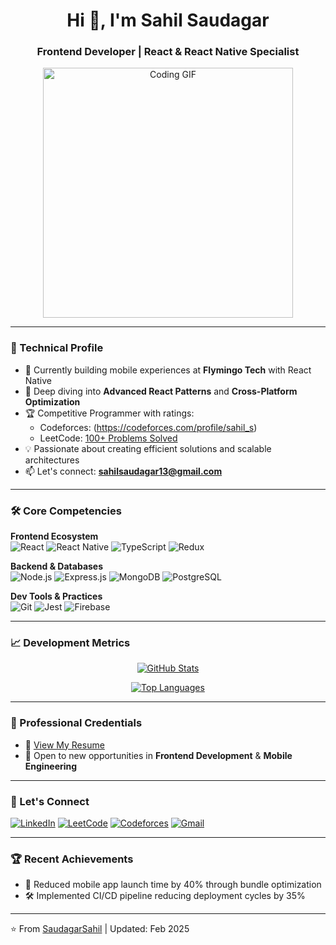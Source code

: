 <h1 align="center">Hi 👋, I'm Sahil Saudagar</h1>
<h3 align="center">Frontend Developer | React & React Native Specialist</h3>

<div align="center">
  <img src="https://media.giphy.com/media/qgQUggAC3Pfv687qPC/giphy.gif" width="400" alt="Coding GIF">
</div>

---

### 🚀 Technical Profile

- 🔭 Currently building mobile experiences at **Flymingo Tech** with React Native
- 🌱 Deep diving into **Advanced React Patterns** and **Cross-Platform Optimization**
- 🏆 Competitive Programmer with ratings:
  - Codeforces: (https://codeforces.com/profile/sahil_s)
  - LeetCode: [100+ Problems Solved](https://leetcode.com/u/codewithsahil07/)
- 💡 Passionate about creating efficient solutions and scalable architectures
- 📫 Let's connect: **sahilsaudagar13@gmail.com**

---

### 🛠 Core Competencies

**Frontend Ecosystem**  
![React](https://img.shields.io/badge/React-20232A?style=flat&logo=react&logoColor=61DAFB)
![React Native](https://img.shields.io/badge/React_Native-20232A?style=flat&logo=react&logoColor=61DAFB)
![TypeScript](https://img.shields.io/badge/TypeScript-007ACC?style=flat&logo=typescript&logoColor=white)
![Redux](https://img.shields.io/badge/Redux-593D88?style=flat&logo=redux&logoColor=white)

**Backend & Databases**  
![Node.js](https://img.shields.io/badge/Node.js-43853D?style=flat&logo=node.js&logoColor=white)
![Express.js](https://img.shields.io/badge/Express.js-404D59?style=flat)
![MongoDB](https://img.shields.io/badge/MongoDB-4EA94B?style=flat&logo=mongodb&logoColor=white)
![PostgreSQL](https://img.shields.io/badge/PostgreSQL-316192?style=flat&logo=postgresql&logoColor=white)

**Dev Tools & Practices**  
![Git](https://img.shields.io/badge/Git-F05032?style=flat&logo=git&logoColor=white)
![Jest](https://img.shields.io/badge/Jest-C21325?style=flat&logo=jest&logoColor=white)
![Firebase](https://img.shields.io/badge/Firebase-FFCA28?style=flat&logo=firebase&logoColor=black)

---

### 📈 Development Metrics

<div align="center">
  
[![GitHub Stats](https://github-readme-stats.vercel.app/api?username=SaudagarSahil&show_icons=true&theme=radical&hide_border=true)](https://github.com/SaudagarSahil)

[![Top Languages](https://github-readme-stats.vercel.app/api/top-langs/?username=SaudagarSahil&layout=compact&theme=radical&hide_border=true)](https://github.com/SaudagarSahil)

</div>

---

### 📄 Professional Credentials

- 📌 [View My Resume](https://drive.google.com/file/d/1RiuCQgmNQd6gmLOAPWSEchlaKe-B3_BC/view)
- 🏢 Open to new opportunities in **Frontend Development** & **Mobile Engineering**

---

### 🤝 Let's Connect

[![LinkedIn](https://img.shields.io/badge/LinkedIn-0077B5?style=for-the-badge&logo=linkedin&logoColor=white)](https://www.linkedin.com/in/sahil-saudagar-668a381b9)
[![LeetCode](https://img.shields.io/badge/-LeetCode-FFA116?style=for-the-badge&logo=LeetCode&logoColor=black)](https://leetcode.com/u/codewithsahil07/)
[![Codeforces](https://img.shields.io/badge/Codeforces-445f9d?style=for-the-badge&logo=Codeforces&logoColor=white)](https://codeforces.com/profile/sahil_s)
[![Gmail](https://img.shields.io/badge/Gmail-D14836?style=for-the-badge&logo=gmail&logoColor=white)](mailto:sahilsaudagar13@gmail.com)

---

### 🏆 Recent Achievements

- 🚀 Reduced mobile app launch time by 40% through bundle optimization
- 🛠 Implemented CI/CD pipeline reducing deployment cycles by 35%

---

⭐ From [SaudagarSahil](https://github.com/SaudagarSahil) | Updated: Feb 2025
